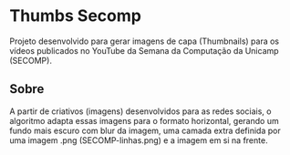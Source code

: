 # Thumbs Secomp
Projeto desenvolvido para gerar imagens de capa (Thumbnails) para os vídeos publicados no YouTube da Semana da Computação da Unicamp (SECOMP). 

## Sobre
A partir de criativos (imagens) desenvolvidos para as redes sociais, o algoritmo adapta essas imagens para o formato horizontal, gerando um fundo mais escuro com blur da imagem, uma camada extra definida por uma imagem .png (SECOMP-linhas.png) e a imagem em si na frente.
